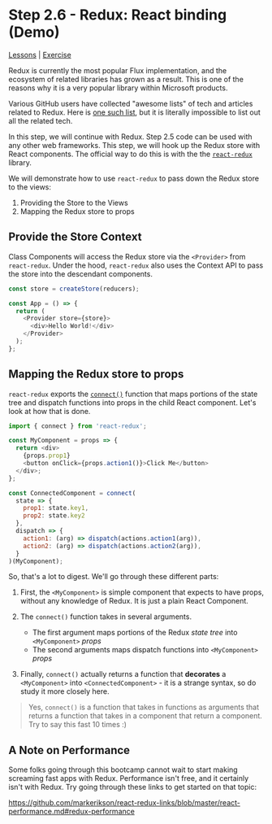 # Step 2.6 - Redux: React binding (Demo)

[Lessons](../../) | [Exercise](../exercise/)

Redux is currently the most popular Flux implementation, and the ecosystem of related libraries has grown as a result. This is one of the reasons why it is a very popular library within Microsoft products.

Various GitHub users have collected "awesome lists" of tech and articles related to Redux. Here is [one such list](https://github.com/xgrommx/awesome-redux#react---a-javascript-library-for-building-user-interfaces), but it is literally impossible to list out all the related tech.

In this step, we will continue with Redux. Step 2.5 code can be used with any other web frameworks. This step, we will hook up the Redux store with React components. The official way to do this is with the the [`react-redux`](https://react-redux.js.org/) library.

We will demonstrate how to use `react-redux` to pass down the Redux store to the views:

1. Providing the Store to the Views
2. Mapping the Redux store to props

## Provide the Store Context

Class Components will access the Redux store via the `<Provider>` from `react-redux`. Under the hood, `react-redux` also uses the Context API to pass the store into the descendant components.

```js
const store = createStore(reducers);

const App = () => {
  return (
    <Provider store={store}>
      <div>Hello World!</div>
    </Provider>
  );
};
```

## Mapping the Redux store to props

`react-redux` exports the [`connect()`](https://react-redux.js.org/api/connect) function that maps portions of the state tree and dispatch functions into props in the child React component. Let's look at how that is done.

```js
import { connect } from 'react-redux';

const MyComponent = props => {
  return <div>
    {props.prop1}
    <button onClick={props.action1()}>Click Me</button>
  </div>;
};

const ConnectedComponent = connect(
  state => {
    prop1: state.key1,
    prop2: state.key2
  },
  dispatch => {
    action1: (arg) => dispatch(actions.action1(arg)),
    action2: (arg) => dispatch(actions.action2(arg)),
  }
)(MyComponent);
```

So, that's a lot to digest. We'll go through these different parts:

1. First, the `<MyComponent>` is simple component that expects to have props, without any knowledge of Redux. It is just a plain React Component.

2. The `connect()` function takes in several arguments.

   - The first argument maps portions of the Redux _state tree_ into `<MyComponent>` _props_
   - The second arguments maps dispatch functions into `<MyComponent>` _props_

3. Finally, `connect()` actually returns a function that **decorates** a `<MyComponent>` into `<ConnectedComponent>` - it is a strange syntax, so do study it more closely here.

> Yes, `connect()` is a function that takes in functions as arguments that returns a function that takes in a component that return a component. Try to say this fast 10 times :)

## A Note on Performance

Some folks going through this bootcamp cannot wait to start making screaming fast apps with Redux. Performance isn't free, and it certainly isn't with Redux. Try going through these links to get started on that topic:

https://github.com/markerikson/react-redux-links/blob/master/react-performance.md#redux-performance
